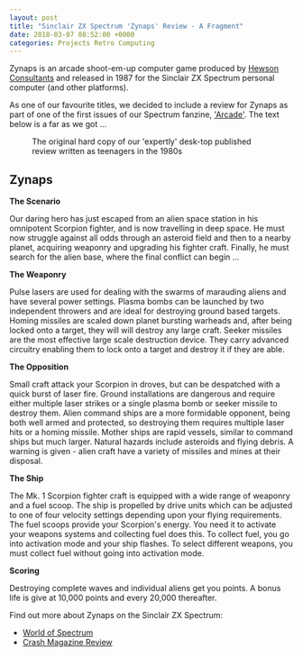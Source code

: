 ```yaml
---
layout: post
title: "Sinclair ZX Spectrum 'Zynaps' Review - A Fragment"
date: 2018-03-07 08:52:00 +0000
categories: Projects Retro Computing
---
```


<!-- wp:paragraph -->
<p>Zynaps is an arcade shoot-em-up computer game produced by <a href="http://www.hewsonconsultants.com/">Hewson Consultants</a> and released in 1987 for the Sinclair ZX Spectrum personal computer (and other platforms).</p>
<!-- /wp:paragraph -->

<!-- wp:paragraph -->
<p>As one of our favourite titles, we decided to include a review for Zynaps as part of one of the first issues of our Spectrum fanzine, <a href="https://www.circleseven.co.uk/arcade-a-sinclair-zx-spectrum-fanzine/" data-type="post" data-id="121">'Arcade'</a>. The text below is a far as we got ...</p>
<!-- /wp:paragraph -->

<!-- wp:image {"id":128,"sizeSlug":"medium","linkDestination":"media","style":{"border":{"radius":"6px"}}} -->
<figure class="wp-block-image size-medium has-custom-border"><a href="https://www.circleseven.co.uk/wp-content/uploads/2022/12/zynaps_original.jpg"><img src="https://www.circleseven.co.uk/wp-content/uploads/2022/12/zynaps_original-300x285.jpg" alt="" class="wp-image-128" style="border-radius:6px"/></a><figcaption class="wp-element-caption">The original hard copy of our 'expertly' desk-top published review written as teenagers in the 1980s</figcaption></figure>
<!-- /wp:image -->

<!-- wp:heading -->
<h2>Zynaps</h2>
<!-- /wp:heading -->

<!-- wp:paragraph -->
<p><strong>The Scenario</strong></p>
<!-- /wp:paragraph -->

<!-- wp:paragraph -->
<p>Our daring hero has just escaped from an alien space station in his omnipotent Scorpion fighter, and is now travelling in deep space. He must now struggle against all odds through an asteroid field and then to a nearby planet, acquiring weaponry and upgrading his fighter craft. Finally, he must search for the alien base, where the final conflict can begin ...</p>
<!-- /wp:paragraph -->

<!-- wp:paragraph -->
<p><strong>The Weaponry</strong></p>
<!-- /wp:paragraph -->

<!-- wp:paragraph -->
<p>Pulse lasers are used for dealing with the swarms of marauding aliens and have several power settings. Plasma bombs can be launched by two independent throwers and are ideal for destroying ground based targets. Homing missiles are scaled down planet bursting warheads and, after being locked onto a target, they will will destroy any large craft. Seeker missiles are the most effective large scale destruction device. They carry advanced circuitry enabling them to lock onto a target and destroy it if they are able.</p>
<!-- /wp:paragraph -->

<!-- wp:paragraph -->
<p><strong>The Opposition</strong></p>
<!-- /wp:paragraph -->

<!-- wp:paragraph -->
<p>Small craft attack your Scorpion in droves, but can be despatched with a quick burst of laser fire. Ground installations are dangerous and require either multiple laser strikes or a single plasma bomb or seeker missile to destroy them. Alien command ships are a more formidable opponent, being both well armed and protected, so destroying them requires multiple laser hits or a homing missile. Mother ships are rapid vessels, similar to command ships but much larger. Natural hazards include asteroids and flying debris. A warning is given - alien craft have a variety of missiles and mines at their disposal.</p>
<!-- /wp:paragraph -->

<!-- wp:paragraph -->
<p><strong>The Ship</strong></p>
<!-- /wp:paragraph -->

<!-- wp:paragraph -->
<p>The Mk. 1 Scorpion fighter craft is equipped with a wide range of weaponry and a fuel scoop. The ship is propelled by drive units which can be adjusted to one of four velocity settings depending upon your flying requirements. The fuel scoops provide your Scorpion's energy. You need it to activate your weapons systems and collecting fuel does this. To collect fuel, you go into activation mode and your ship flashes. To select different weapons, you must collect fuel without going into activation mode.</p>
<!-- /wp:paragraph -->

<!-- wp:paragraph -->
<p><strong>Scoring</strong></p>
<!-- /wp:paragraph -->

<!-- wp:paragraph -->
<p>Destroying complete waves and individual aliens get you points. A bonus life is give at 10,000 points and every 20,000 thereafter.</p>
<!-- /wp:paragraph -->

<!-- wp:paragraph -->
<p>Find out more about Zynaps on the Sinclair ZX Spectrum:</p>
<!-- /wp:paragraph -->

<!-- wp:list -->
<ul><!-- wp:list-item -->
<li><a href="http://www.worldofspectrum.org/infoseekid.cgi?id=0005890">World of Spectrum</a></li>
<!-- /wp:list-item -->

<!-- wp:list-item -->
<li><a href="http://www.crashonline.org.uk/42/zynaps.htm">Crash Magazine Review</a></li>
<!-- /wp:list-item --></ul>
<!-- /wp:list -->